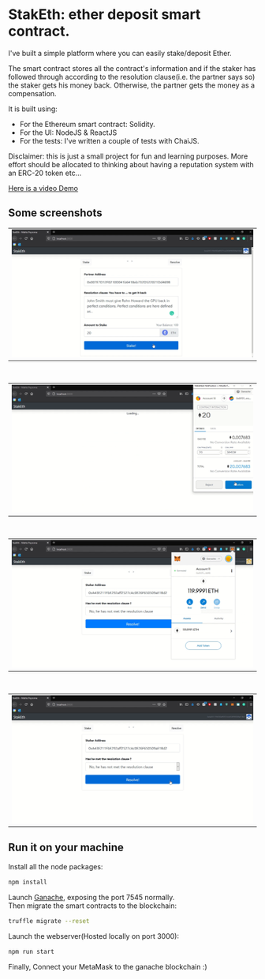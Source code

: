 # StakEth: ether deposit smart contract.

I've built a simple platform where you can easily stake/deposit Ether. 

The smart contract stores all the contract's information and if the staker has followed through according to the resolution clause(i.e. the partner says so) the staker gets his money back. Otherwise, the partner gets the money as a compensation.

It is built using: 
- For the Ethereum smart contract: Solidity.
- For the UI: NodeJS & ReactJS
- For the tests: I've written a couple of tests with ChaiJS. 

Disclaimer: this is just a small project for fun and learning purposes. More effort should be allocated to thinking about having a reputation system with an ERC-20 token etc... 

[Here is a video Demo](https://onedrive.live.com/embed?cid=57D2E023F588C7E3&resid=57D2E023F588C7E3%2114185&authkey=ABsZ4sefvj8bH58)

## Some screenshots
<table><tr><td>
<img src="imgs/Stake_Eth_UI.png">
</table></tr></td>
<br>
<table><tr><td>
<img src="imgs/Stake_Eth_transaction.png">
</table></tr></td>
<br>
<table><tr><td>
<img src="imgs/Stake_Eth_Retribution.png">
</table></tr></td>
<br>
<table><tr><td>
<img src="imgs/Stake_Eth_Resolve.png">
</table></tr></td>

## Run it on your machine

Install all the node packages:
```Bash
npm install
```
Launch [Ganache](https://www.trufflesuite.com/ganache), exposing the port 7545 normally.
<br>Then migrate the smart contracts to the blockchain:
```Bash
truffle migrate --reset
```
Launch the webserver(Hosted locally on port 3000):
```Bash
npm run start
```
Finally, Connect your MetaMask to the ganache blockchain :)
